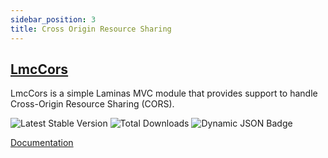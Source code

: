 ```yaml
---
sidebar_position: 3
title: Cross Origin Resource Sharing
---
```


## [LmcCors](https://lm-commons.github.io/LmcCors)
LmcCors is a simple Laminas MVC module that 
provides support to handle Cross-Origin Resource Sharing (CORS).

![Latest Stable Version](https://poser.pugx.org/lm-commons/lmc-cors/v)
![Total Downloads](https://poser.pugx.org/lm-commons/lmc-cors/downloads)
![Dynamic JSON Badge](https://img.shields.io/badge/dynamic/json?url=https%3A%2F%2Fapi.github.com%2Frepos%2Flm-commons%2Flmccors%2Fproperties%2Fvalues&query=%24%5B%3A1%5D.value&label=Maintenance%20Status)


[Documentation](https://lm-commons.github.io/LmcCors)

